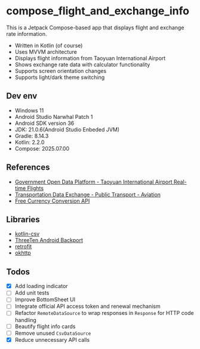 # compose_flight_and_exchange_info

This is a Jetpack Compose-based app that displays flight and exchange rate information.
 - Written in Kotlin (of course)
 - Uses MVVM architecture
 - Displays flight information from Taoyuan International Airport
 - Shows exchange rate data with calculator functionality
 - Supports screen orientation changes
 - Supports light/dark theme switching

## Dev env

 - Windows 11
 - Android Studio Narwhal Patch 1
 - Android SDK version 36
 - JDK: 21.0.6(Android Studio Enbeded JVM)
 - Gradle: 8.14.3
 - Kotlin: 2.2.0
 - Compose: 2025.07.00

## References

 - [Government Open Data Platform - Taoyuan International Airport Real-time Flights](https://data.gov.tw/dataset/26194)
 - [Transportation Data Exchange - Public Transport - Aviation](https://tdx.transportdata.tw/api-service/swagger/basic/eb87998f-2f9c-4592-8d75-c62e5b724962#/Air/AirApi_Flight_2014)
 - [Free Currency Conversion API](https://freecurrencyapi.com/)

## Libraries

 - [kotlin-csv](https://github.com/jsoizo/kotlin-csv)
 - [ThreeTen Android Backport](https://github.com/JakeWharton/ThreeTenABP)
 - [retrofit](https://github.com/square/retrofit)
 - [okhttp](https://github.com/square/okhttp)

## Todos
- [x] Add loading indicator
- [ ] Add unit tests
- [ ] Improve BottomSheet UI
- [ ] Integrate official API access token and renewal mechanism
- [ ] Refactor `RemoteDataSource` to wrap responses in `Response` for HTTP code handling
- [ ] Beautify flight info cards
- [ ] Remove unused `CsvDataSource`
- [x] Reduce unnecessary API calls